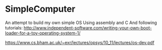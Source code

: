 # SimpleComputer
An attempt to build my own simple OS
Using assembly and C
And following tutorials:
http://www.independent-software.com/writing-your-own-boot-loader-for-a-toy-operating-system-1/ 

https://www.cs.bham.ac.uk/~exr/lectures/opsys/10_11/lectures/os-dev.pdf

